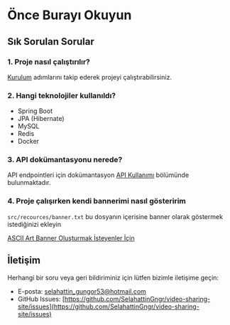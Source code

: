 # Önce Burayı Okuyun

## Sık Sorulan Sorular

### 1. Proje nasıl çalıştırılır?

[Kurulum](/README.md#kurulum) adımlarını takip ederek projeyi çalıştırabilirsiniz.

### 2. Hangi teknolojiler kullanıldı?

- Spring Boot
- JPA (Hibernate)
- MySQL
- Redis
- Docker

### 3. API dokümantasyonu nerede?

API endpointleri için dokümantasyon [API Kullanımı](/Readme.md#) bölümünde bulunmaktadır.

### 4. Proje çalışırken kendi bannerimi nasıl gösteririm

`src/recources/banner.txt` bu dosyanın içerisine banner olarak göstermek istediğinizi ekleyin

[ASCII Art Banner Oluşturmak İsteyenler İçin](https://www.asciiart.eu/)

## İletişim

Herhangi bir soru veya geri bildiriminiz için lütfen bizimle iletişime geçin:

- E-posta: <selahattin_gungor53@hotmail.com>
- GitHub Issues: [https://github.com/SelahattinGngr/video-sharing-site/issues](https://github.com/SelahattinGngr/video-sharing-site/issues)
